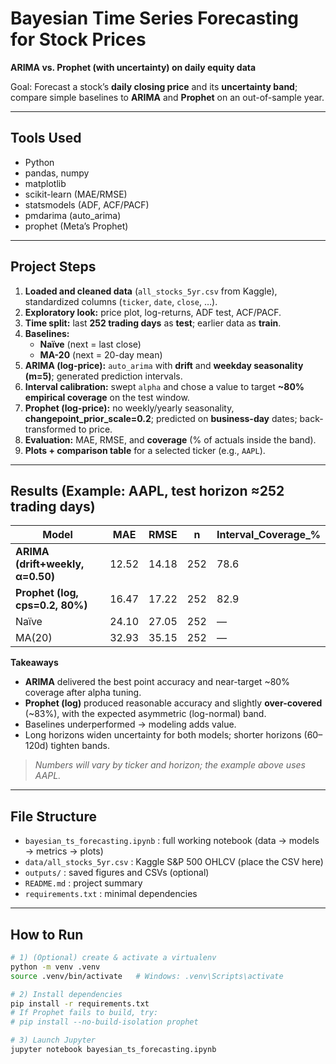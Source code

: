 # Bayesian Time Series Forecasting for Stock Prices

**ARIMA vs. Prophet (with uncertainty) on daily equity data**

Goal: Forecast a stock’s **daily closing price** and its **uncertainty band**; compare simple baselines to **ARIMA** and **Prophet** on an out-of-sample year.

---

## Tools Used
- Python
- pandas, numpy
- matplotlib
- scikit-learn (MAE/RMSE)
- statsmodels (ADF, ACF/PACF)
- pmdarima (auto_arima)
- prophet (Meta’s Prophet)

---

## Project Steps
1. **Loaded and cleaned data** (`all_stocks_5yr.csv` from Kaggle), standardized columns (`ticker`, `date`, `close`, …).
2. **Exploratory look:** price plot, log-returns, ADF test, ACF/PACF.
3. **Time split:** last **252 trading days** as **test**; earlier data as **train**.
4. **Baselines:**  
   - **Naïve** (next = last close)  
   - **MA-20** (next = 20-day mean)
5. **ARIMA (log-price):** `auto_arima` with **drift** and **weekday seasonality (m=5)**; generated prediction intervals.
6. **Interval calibration:** swept `alpha` and chose a value to target **~80% empirical coverage** on the test window.
7. **Prophet (log-price):** no weekly/yearly seasonality, **changepoint_prior_scale=0.2**; predicted on **business-day** dates; back-transformed to price.
8. **Evaluation:** MAE, RMSE, and **coverage** (% of actuals inside the band).
9. **Plots + comparison table** for a selected ticker (e.g., `AAPL`).

---

## Results (Example: AAPL, test horizon ≈252 trading days)

| Model                           | MAE   | RMSE  | n   | Interval_Coverage_% |
|---------------------------------|-------|-------|-----|---------------------|
| **ARIMA (drift+weekly, α=0.50)**| 12.52 | 14.18 | 252 | 78.6                |
| **Prophet (log, cps=0.2, 80%)** | 16.47 | 17.22 | 252 | 82.9                |
| Naïve                           | 24.10 | 27.05 | 252 | —                   |
| MA(20)                          | 32.93 | 35.15 | 252 | —                   |

**Takeaways**
- **ARIMA** delivered the best point accuracy and near-target ~80% coverage after alpha tuning.  
- **Prophet (log)** produced reasonable accuracy and slightly **over-covered** (~83%), with the expected asymmetric (log-normal) band.  
- Baselines underperformed → modeling adds value.  
- Long horizons widen uncertainty for both models; shorter horizons (60–120d) tighten bands.

> *Numbers will vary by ticker and horizon; the example above uses AAPL.*

---

## File Structure
- `bayesian_ts_forecasting.ipynb` : full working notebook (data → models → metrics → plots)
- `data/all_stocks_5yr.csv` : Kaggle S&P 500 OHLCV (place the CSV here)
- `outputs/` : saved figures and CSVs (optional)
- `README.md` : project summary
- `requirements.txt` : minimal dependencies

---

## How to Run

```bash
# 1) (Optional) create & activate a virtualenv
python -m venv .venv
source .venv/bin/activate   # Windows: .venv\Scripts\activate

# 2) Install dependencies
pip install -r requirements.txt
# If Prophet fails to build, try:
# pip install --no-build-isolation prophet

# 3) Launch Jupyter
jupyter notebook bayesian_ts_forecasting.ipynb
